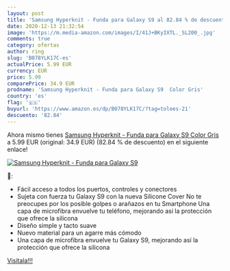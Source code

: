 ```yaml
---
layout: post
title: 'Samsung Hyperknit - Funda para Galaxy S9 al 82.84 % de descuento'
date: 2020-12-13 21:32:54
image: 'https://m.media-amazon.com/images/I/41J+BKyIXTL._SL200_.jpg'
comments: true
category: ofertas
author: ring
slug: 'B078YLK17C-es'
actualPrice: 5.99 EUR
currency: EUR
price: 5.99
comparePrice: 34.9 EUR
prodname: 'Samsung Hyperknit - Funda para Galaxy S9  Color Gris'
country: 'es'
flag: '🇪🇸'
buyurl: 'https://www.amazon.es/dp/B078YLK17C/?tag=tolees-21'
descuento: '82.84'
---
```


Ahora mismo tienes [Samsung Hyperknit - Funda para Galaxy S9  Color Gris](https://www.amazon.es/dp/B078YLK17C/?tag=tolees-21) a 5.99 EUR (original: 34.9 EUR) (82.84 %  de descuento) en el siguiente enlace!

[![Samsung Hyperknit - Funda para Galaxy S9](https://m.media-amazon.com/images/I/41J+BKyIXTL._SL200_.jpg)](https://www.amazon.es/dp/B078YLK17C/?tag=tolees-21)

🔎:

- Fácil acceso a todos los puertos, controles y conectores
- Sujeta con fuerza tu Galaxy S9 con la nueva Silicone Cover No te preocupes por los posible golpes o arañazos en tu Smartphone Una capa de microfibra envuelve tu teléfono, mejorando así la protección que ofrece la silicona
- Diseño simple y tacto suave
- Nuevo material para un agarre más cómodo
- Una capa de microfibra envuelve tu Galaxy S9, mejorando así la protección que ofrece la silicona

[Visítala!!!](https://www.amazon.es/dp/B078YLK17C/?tag=tolees-21)
